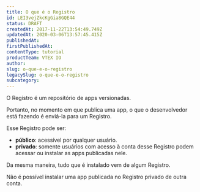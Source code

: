 ```yaml
---
title: O que é o Registro
id: LEI3vejZkcKgGia8GQE44
status: DRAFT
createdAt: 2017-11-22T13:54:49.749Z
updatedAt: 2020-03-06T13:57:45.415Z
publishedAt: 
firstPublishedAt: 
contentType: tutorial
productTeam: VTEX IO
author: 
slug: o-que-e-o-registro
legacySlug: o-que-e-o-registro
subcategory: 
---
```


O Registro é um repositório de apps versionadas.

Portanto, no momento em que publica uma app, o que o desenvolvedor está fazendo é enviá-la para um Registro.

Esse Registro pode ser:
- __público__: acessível por qualquer usuário.
- __privado__: somente usuários com acesso à conta desse Registro podem acessar ou instalar as apps publicadas nele.

Da mesma maneira, tudo que é instalado vem de algum Registro.

Não é possível instalar uma app publicada no Registro privado de outra conta.

